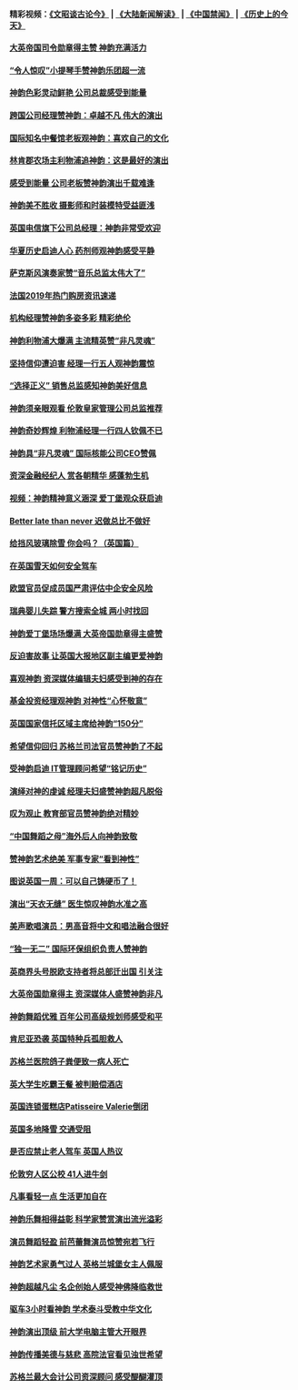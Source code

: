 #### 精彩视频：[《文昭谈古论今》](https://github.com/gfw-breaker/wenzhao/blob/master/README.md?t=01290630) | [《大陆新闻解读》](https://github.com/gfw-breaker/ntdtv-comedy/blob/master/README.md?t=01290630) | [《中国禁闻》](https://github.com/gfw-breaker/ntdtv-news/blob/master/README.md?t=01290630) | [《历史上的今天》](https://github.com/gfw-breaker/today-in-history/blob/master/README.md?t=01290630) 

#### [大英帝国司令勋章得主赞 神韵充满活力](../pages/nsc974/n11009434.md?t=01290630) 

#### [“令人惊叹”小提琴手赞神韵乐团超一流](../pages/nsc974/n11009535.md?t=01290630) 

#### [神韵色彩灵动鲜艳 公司总裁感受到能量](../pages/nsc974/n11009391.md?t=01290630) 

#### [跨国公司经理赞神韵：卓越不凡 伟大的演出](../pages/nsc974/n11009359.md?t=01290630) 

#### [国际知名中餐馆老板观神韵：喜欢自己的文化](../pages/nsc974/n11009314.md?t=01290630) 

#### [林肯郡农场主利物浦追神韵：这是最好的演出](../pages/nsc974/n11009299.md?t=01290630) 

#### [感受到能量 公司老板赞神韵演出千载难逢](../pages/nsc974/n11009226.md?t=01290630) 

#### [神韵美不胜收 摄影师和时装模特受益匪浅](../pages/nsc974/n11009171.md?t=01290630) 

#### [英国电信旗下公司总经理：神韵非常受欢迎](../pages/nsc974/n11008992.md?t=01290630) 

#### [华夏历史启迪人心 药剂师观神韵感受平静](../pages/nsc974/n11007232.md?t=01290630) 

#### [萨克斯风演奏家赞“音乐总监太伟大了”](../pages/nsc974/n11007174.md?t=01290630) 

#### [法国2019年热门购房资讯速递](../pages/nsc974/n10947033.md?t=01290630) 

#### [机构经理赞神韵多姿多彩 精彩绝伦](../pages/nsc974/n11006484.md?t=01290630) 

#### [神韵利物浦大爆满 主流精英赞“非凡灵魂”](../pages/nsc974/n11006697.md?t=01290630) 

#### [坚持信仰遭迫害 经理一行五人观神韵震惊](../pages/nsc974/n11006523.md?t=01290630) 

#### [“选择正义” 销售总监感知神韵美好信息](../pages/nsc974/n11006437.md?t=01290630) 

#### [神韵须亲眼观看 伦敦皇家管理公司总监推荐](../pages/nsc974/n11006402.md?t=01290630) 

#### [神韵奇妙辉煌 利物浦经理一行四人钦佩不已](../pages/nsc974/n11006397.md?t=01290630) 

#### [神韵具“非凡灵魂” 国际核能公司CEO赞佩](../pages/nsc974/n11006353.md?t=01290630) 

#### [资深金融经纪人 赏各朝精华 感蓬勃生机](../pages/nsc974/n11006347.md?t=01290630) 

#### [视频：神韵精神意义涵深 爱丁堡观众获启迪](../pages/nsc974/n11004622.md?t=01290630) 

#### [Better late than never 迟做总比不做好](../pages/nsc974/n11004768.md?t=01290630) 

#### [给挡风玻璃除雪 你会吗？（英国篇）](../pages/nsc974/n11004765.md?t=01290630) 

#### [在英国雪天如何安全驾车](../pages/nsc974/n11004758.md?t=01290630) 

#### [欧盟官员促成员国严肃评估中企安全风险](../pages/nsc974/n11004719.md?t=01290630) 

#### [瑞典婴儿失踪 警方搜索全城 两小时找回](../pages/nsc974/n11004065.md?t=01290630) 

#### [神韵爱丁堡场场爆满 大英帝国勋章得主盛赞](../pages/nsc974/n11003114.md?t=01290630) 

#### [反迫害故事 让英国大报地区副主编更爱神韵](../pages/nsc974/n11003184.md?t=01290630) 

#### [喜观神韵 资深媒体编辑夫妇感受到神的存在](../pages/nsc974/n11003116.md?t=01290630) 

#### [基金投资经理观神韵 对神性“心怀敬意”](../pages/nsc974/n11003069.md?t=01290630) 

#### [英国国家信托区域主席给神韵“150分”](../pages/nsc974/n11003048.md?t=01290630) 

#### [希望信仰回归 苏格兰司法官员赞神韵了不起](../pages/nsc974/n11003060.md?t=01290630) 

#### [受神韵启迪 IT管理顾问希望“铭记历史”](../pages/nsc974/n11003055.md?t=01290630) 

#### [演绎对神的虔诚 经理夫妇盛赞神韵超凡脱俗](../pages/nsc974/n11003014.md?t=01290630) 

#### [叹为观止 教育部官员赞神韵绝对精妙](../pages/nsc974/n11003000.md?t=01290630) 

#### [“中国舞蹈之母”海外后人向神韵致敬](../pages/nsc974/n11002983.md?t=01290630) 

#### [赞神韵艺术绝美 军事专家“看到神性”](../pages/nsc974/n11002960.md?t=01290630) 

#### [图说英国一周：可以自己铸硬币了！](../pages/nsc974/n11002835.md?t=01290630) 

#### [演出“天衣无缝” 医生惊叹神韵水准之高](../pages/nsc974/n11002806.md?t=01290630) 

#### [美声歌唱演员：男高音将中文和唱法融合很好](../pages/nsc974/n11002784.md?t=01290630) 

#### [“独一无二” 国际环保组织负责人赞神韵](../pages/nsc974/n11002679.md?t=01290630) 

#### [英商界头号脱欧支持者将总部迁出国 引关注](../pages/nsc974/n11002435.md?t=01290630) 

#### [大英帝国勋章得主 资深媒体人盛赞神韵非凡](../pages/nsc974/n11002544.md?t=01290630) 

#### [神韵舞蹈优雅 百年公司高级规划师感受和平](../pages/nsc974/n11002532.md?t=01290630) 

#### [肯尼亚恐袭 英国特种兵孤胆救人](../pages/nsc974/n11002522.md?t=01290630) 

#### [苏格兰医院鸽子粪便致一病人死亡](../pages/nsc974/n11002503.md?t=01290630) 

#### [英大学生吃霸王餐 被判赔偿酒店](../pages/nsc974/n11002494.md?t=01290630) 

#### [英国连锁蛋糕店Patisseire Valerie倒闭](../pages/nsc974/n11002478.md?t=01290630) 

#### [英国多地降雪 交通受阻](../pages/nsc974/n11002473.md?t=01290630) 

#### [是否应禁止老人驾车 英国人热议](../pages/nsc974/n11002456.md?t=01290630) 

#### [伦敦穷人区公校 41人进牛剑](../pages/nsc974/n11002447.md?t=01290630) 

#### [凡事看轻一点 生活更加自在](../pages/nsc974/n11001530.md?t=01290630) 

#### [神韵乐舞相得益彰 科学家赞赏演出流光溢彩](../pages/nsc974/n11000482.md?t=01290630) 

#### [演员舞蹈轻盈 前芭蕾舞演员惊赞宛若飞行](../pages/nsc974/n11000679.md?t=01290630) 

#### [神韵艺术家勇气过人 英格兰城堡女主人佩服](../pages/nsc974/n11000611.md?t=01290630) 

#### [神韵超越凡尘 名企创始人感受神佛降临救世](../pages/nsc974/n11000367.md?t=01290630) 

#### [驱车3小时看神韵 学术泰斗受教中华文化](../pages/nsc974/n11000203.md?t=01290630) 

#### [神韵演出顶级 前大学电脑主管大开眼界](../pages/nsc974/n11000267.md?t=01290630) 

#### [神韵传播美德与慈悲 高院法官看见浊世希望](../pages/nsc974/n11000186.md?t=01290630) 

#### [苏格兰最大会计公司资深顾问 感受醍醐灌顶](../pages/nsc974/n11000151.md?t=01290630) 

